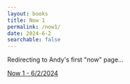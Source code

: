 ```yaml
---
layout: books
title: Now 1
permalink: /now1/
date: 2024-6-2
searchable: false
---
```


Redirecting to Andy's first "now" page...

[Now 1 - 6/2/2024](https://world.hey.com/tratt/now-2ad3d869)

<script>
window.onload = function () {
  window.location.href="https://world.hey.com/tratt/now-2ad3d869";
}
</script>
